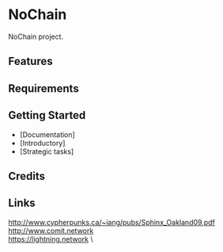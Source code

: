 # NoChain

NoChain project.


Features
--------


Requirements
------------


Getting Started
---------------

* [Documentation] 
* [Introductory]
* [Strategic tasks]


Credits
-------

Links
------

http://www.cypherpunks.ca/~iang/pubs/Sphinx_Oakland09.pdf \
http://www.comit.network \
https://lightning.network \

